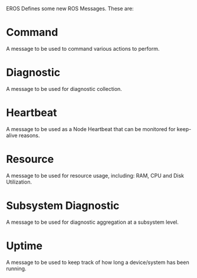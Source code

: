 EROS Defines some new ROS Messages.  These are:

# Command
A message to be used to command various actions to perform.

# Diagnostic
A message to be used for diagnostic collection.

# Heartbeat
A message to be used as a Node Heartbeat that can be monitored for keep-alive reasons.

# Resource
A message to be used for resource usage, including: RAM, CPU and Disk Utilization.

# Subsystem Diagnostic
A message to be used for diagnostic aggregation at a subsystem level.

# Uptime
A message to be used to keep track of how long a device/system has been running.